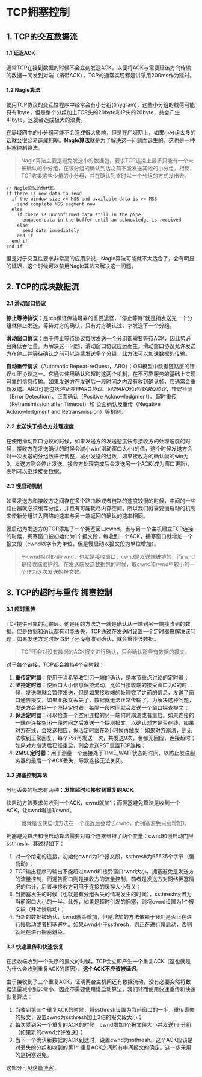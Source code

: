# TCP拥塞控制

## 1. TCP的交互数据流

#### 1.1 延迟ACK

通常TCP在接到数据的时候不会立刻发送ACK，以便将ACK与需要延该方向传输的数据一同发到对端（捎带ACK），TCP的通常实现都是讲采用200ms作为延时。

#### 1.2 Nagle算法

使用TCP协议的交互性程序中经常会有小分组(tinygram)，这些小分组的载荷可能只有1byte，但是整个分组加上TCP头的20byte和IP头的20byte，共会产生41byte，这就会造成极大的浪费。

在局域网中的小分组可能不会造成很大影响，但是在广域网上，如果小分组太多的话就会很容易造成拥塞。**Nagle算法**就是为了解决这一问题而诞生的。这也是一种拥塞控制算法。

> Nagle算法主要是避免发送小的数据包，要求TCP连接上最多只能有一个未被确认的小分组，在该分组的确认到达之前不能发送其他的小分组。相反，TCP收集这些少量的小分组，并在确认到来时以一个分组的方式发出去。

```
// Nagle算法的伪代码
if there is new data to send  
  if the window size >= MSS and available data is >= MSS  
    send complete MSS segment now  
  else  
    if there is unconfirmed data still in the pipe  
      enqueue data in the buffer until an acknowledge is received  
    else  
      send data immediately  
    end if  
  end if  
end if 
```

但是对于交互性要求非常高的应用来说，Nagle算法可能就不太适合了，会有明显的延迟，这个时候可以禁用Nagle算法来解决这一问题。

## 2. TCP的成块数据流

#### 2.1 滑动窗口协议

**停止等待协议**：是tcp保证传输可靠的重要途径，“停止等待”就是指发送完一个分组就停止发送，等待对方的确认，只有对方确认过，才发送下一个分组。

**滑动窗口协议**：由于停止等待协议每次发送一个分组都需要等待ACK，因此势必会降低吞吐量。为解决这一问题，滑动窗口协议应运而生。滑动窗口协议允许发送方在停止并等待确认之前可以连续发送多个分组，此方法可以加速数据的传输。

**自动重传请求**（Automatic Repeat-reQuest，ARQ）：OSI模型中数据链路层的错误纠正协议之一。它通过使用确认和超时这两个机制，在不可靠服务的基础上实现可靠的信息传输。如果发送方在发送后一段时间之内没有收到确认帧，它通常会重新发送。ARQ可能包括*停止等待ARQ协议*、*回退ARQ*和*连续ARQ协议*，错误检测（Error Detection）、正面确认（Positive Acknowledgment）、超时重传（Retransmission after Timeout）和 负面确认及重传（Negative Acknowledgment and Retransmission）等机制。

#### 2.2 发送快于接收方处理速度

在使用滑动窗口协议的时候，如果发送方的发送速度快与接收方的处理速度的时候，接收方在发送确认的时候会减小win(滑动窗口大小)的值，这个时候发送方会对一次发送的分组数进行调整，减小发送的组数，如果接收方的确认帧的win为0，发送方则会停止发送。接收方处理完成后会发送另一个ACK(成为窗口更新)，表明可以继续接受数据。

#### 2.3 慢启动机制

如果发送方和接收方之间存在多个路由器或者链路的速度较慢的时候，中间的一些路由器就必须缓存分组，并且有可能耗尽内存空间。所以我们就需要慢启动的机制来使新分组进入网络的速率与另一端返回的确认的速率相同。

慢启动为发送方的TCP添加了一个拥塞窗口cwnd。当与另一个主机建立TCP连接的时候，拥塞窗口被初始化为1个报文段，每收到一个ACK，拥塞窗口就增加一个报文段（cwnd以字节为单位，但是慢启动以报文段为单位增加）。

> 与cwnd相对的是rwnd，也就是接收窗口，cwnd是发送端维护的，而rwnd是接收端维护的。在发送端发送数据包的时候，取cwnd和rwnd中较小的一个作为这次发送的报文数。

## 3. TCP的超时与重传 拥塞控制

#### 3.1 超时重传

TCP提供可靠的运输层，他是用的方法之一就是确认从一端到另一端接收到的数据。但是数据和确认都有可能丢失，TCP通过在发送时设置一个定时器来解决该问题，如果发送方定时器溢出了还没有收到确认，就会重传该数据。

> TCP不会对没有数据的ACK报文进行确认，只会确认那些有数据的报文。

对于每个链接，TCP都会维持4个定时器：
1. **重传定时器**：使用于当希望收到另一端的确认，是本节重点讨论的定时器；
2. **坚持定时器**：使窗口大小信息保持流动，比如当接收端的接受窗口为0的时候，发送端就会暂停发送，但是如果接收端的处理完了之前的信息，发送了窗口通告报文，如果此报文丢失了，数据就无法正常传输了。为解决这种问题，发送方会维持一个坚持定时器，每隔一段时间就会发送一个窗口探查报文；
3. **保活定时器**：可以检查一个空闲连接的另一端何时崩溃或者重启。如果连接的一端在连接空闲一段时间之后发送一个探测报文，以确认对方是否在线，如果对方在线，会发送相应，保活定时器在2小时候再触发；如果对方崩溃，则无法收到正常回复，每个75s再发送一次，共发送9次，若都无回应，连接超时；如果对方崩溃后已经重启，则会发送RST重置TCP连接；
4. **2MSL定时器**：用于测量一个连接处于TIME_WAIT状态的时间，以防止发往服务器的最后一个ACK丢失，导致连接无法关闭。

#### 3.2 拥塞控制算法

分组丢失的标志有两种：**发生超时**和**接收到重复的ACK**。

快启动方法要求每收到一个ACK，cwnd就加1；而拥塞避免算法是收到一个ACK，让cwnd增加1/cwnd。
> 也就是说快启动方法在一个往返后会增长cwnd，而拥塞避免只会增加1。

拥塞避免算法和慢启动算法需要对每个连接维持了两个变量：cwnd和慢启动门限ssthresh。其过程如下：
1. 对一个给定的连接，初始化cwnd为1个报文段，ssthresh为65535个字节（慢启动）；
2. TCP输出程序的输出不能超过cwnd和接受窗口rwnd大小。拥塞避免是发送方的流量控制，而通告窗口则是接收方的流量控制，前者是发送方对网络拥塞情况的估计，后者与接收方可用于连接的缓存大小有关；
3. 当拥塞发生的时候（也就是有分组丢失的情况发生的时候），ssthresh设置为当前窗口大小的一半。此外，如果是超时引发的拥塞，则将cwnd设置为1个报文段（开始慢启动）；
4. 当新的数据被确认，cwnd就会增加，但是增加的方法依赖于我们是否正在进行慢启动或者拥塞避免。如果cwnd小于ssthresh，则正在进行慢启动，否则就是在进行拥塞避免。

#### 3.3 快速重传和快速恢复

在接收端收到一个失序的报文的时候，TCP会立即产生一个重复ACK（这也就是为什么会收到重复ACK的原因）。**这个ACK不应该被延迟**。

由于接收到了三个重复ACK，证明两台主机间还有数据流动，没有必要突然将数据流量减小到非常小，因此不需要使用慢启动算法，我们转而使用快速重传和快速恢复算法：

1. 当收到第三个重复ACK的时候，将ssthresh设置为当前窗口的一半，重传丢失的报文，设置cwnd为ssthresh加上3倍的报文段大小；
2. 每次受到另一个重复的ACK的时候，cwnd增加1个报文段大小并发送1个分组（如果新的cwnd允许发送）；
3. 当下一个确认新数据的ACK到达时，设置cwnd为ssthresh。这个ACK应该是对丢失的分组和收到的第1个重复ACK之间所有中间报文的确定。这一步采用的是拥塞避免。

这部分可见[这篇博客](https://coolshell.cn/articles/11609.html)。